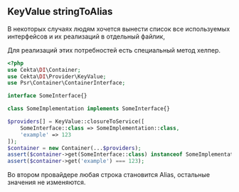 ## KeyValue stringToAlias

В некоторых случаях людям хочется вынести список все используемых интерфейсов и их реализаций в отдельный файлик, 

Для реализаций этих потребностей есть специальный метод хелпер.

```php
<?php
use Cekta\DI\Container;
use Cekta\DI\Provider\KeyValue;
use Psr\Container\ContainerInterface;

interface SomeInterface{}

class SomeImplementation implements SomeInterface{}

$providers[] = KeyValue::closureToService([
    SomeInterface::class => SomeImplementation::class,
    'example' => 123
]);
$container = new Container(...$providers);
assert($container->get(SomeInterface::class) instanceof SomeImplementation);
assert($container->get('example') === 123);
```

Во втором провайдере любая строка становится Alias, остальные значения не изменяются.
